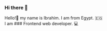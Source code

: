 ### Hi there 👋

Hello!👋 my name is Ibrahim. I am from Egypt. 🇪🇬 <br>
I am ### Frontend web developer. 💻

